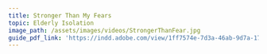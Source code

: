 ```yaml
---
title: Stronger Than My Fears
topic: Elderly Isolation
image_path: /assets/images/videos/StrongerThanFear.jpg
guide_pdf_link: 'https://indd.adobe.com/view/1ff7574e-7d3a-46ab-9d7a-17f37d2a6527'
---
```



